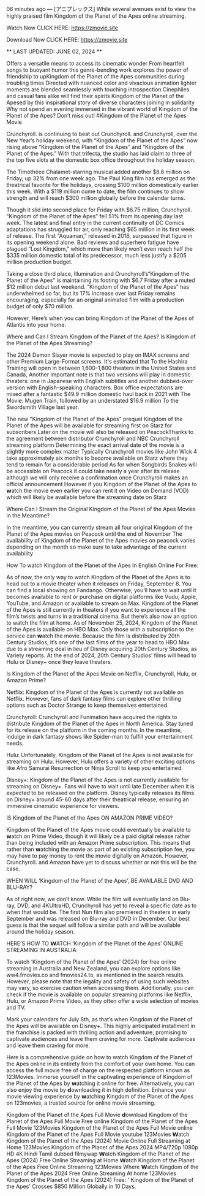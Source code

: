 06 minutes ago — [アニプレックス] While several avenues exist to view the highly praised film Kingdom of the Planet of the Apes online streaming.

Watch Now CLICK HERE: https://zmovie.site

Download Now CLICK HERE: https://zmovie.site

** LAST UPDATED: JUNE 02, 2024 **

Offers a versatile means to access its cinematic wonder From heartfelt songs to buoyant humor this genre-bending work explores the power of friendship to upKingdom of the Planet of the Apes communities during troubling times Directed with nuanced color and vivacious animation lighter moments are blended seamlessly with touching introspection Cinephiles and casual fans alike will find their spirits Kingdom of the Planet of the Apesed by this inspirational story of diverse characters joining in solidarity Why not spend an evening immersed in the vibrant world of Kingdom of the Planet of the Apes? Don’t miss out! #Kingdom of the Planet of the Apes Movie

Crunchyroll. is continuing to beat out Crunchyroll. and Crunchyroll, over the New Year’s holiday weekend, with “Kingdom of the Planet of the Apes” now rising above “Kingdom of the Planet of the Apes” and “Kingdom of the Planet of the Apes.” With that trifecta, the studio has laid claim to three of the top five slots at the domestic box office throughout the holiday season.

The Timothéee Chalamet-starring musical added another $8.6 million on Friday, up 32% from one week ago. The Paul King film has emerged as the theatrical favorite for the holidays, crossing $100 million domestically earlier this week. With a $119 million cume to date, the film continues to show strength and will reach $300 million globally before the calendar turns.

Though it slid into second place for Friday with $6.75 million, Crunchyroll. “Kingdom of the Planet of the Apes” fell 51% from its opening day last week. The latest and final entry in the current continuity of DC Comics adaptations has struggled for air, only reaching $65 million in its first week of release. The first “Aquaman,” released in 2018, surpassed that figure in its opening weekend alone. Bad reviews and superhero fatigue have plagued “Lost Kingdom,” which more than likely won’t even reach half the $335 million domestic total of its predecessor, much less justify a $205 million production budget.

Taking a close third place, Illumination and Crunchyroll’s“Kingdom of the Planet of the Apes” is maintaining its footing with $6.7 Friday after a muted $12 million debut last weekend. “Kingdom of the Planet of the Apes” has underwhelmed so far, but its 17% increase over last Friday remains encouraging, especially for an original animated film with a production budget of only $70 million.

However, Here’s when you can bring Kingdom of the Planet of the Apes of Atlantis into your home.

Where and Can I Stream Kingdom of the Planet of the Apes? Is Kingdom of the Planet of the Apes Streaming?

The 2024 Demon Slayer movie is expected to play on IMAX screens and other Premium Large-Format screens. It's estimated that To the Hashira Training will open in between 1,600-1,800 theaters in the United States and Canada, Another important note is that two versions will play in domestic theaters: one in Japanese with English subtitles and another dubbed-over version with English-speaking characters. Box office expectations are mixed after a fantastic $49.9 million domestic haul back in 2021 with The Movie: Mugen Train, followed by an understated $16.9 million To the Swordsmith Village last year.

The new "Kingdom of the Planet of the Apes" prequel Kingdom of the Planet of the Apes will be available for streaming first on Starz for subscribers Later on the movie will also be released on PeacockThanks to the agreement between distributor Crunchyroll and NBC Crunchyroll streaming platform Determining the exact arrival date of the movie is a slightly more complex matter Typically Crunchyroll movies like John Wick 4 take approximately six months to become available on Starz where they tend to remain for a considerable period As for when Songbirds Snakes will be accessible on Peacock it could take nearly a year after its release although we will only receive a confirmation once Crunchyroll makes an official announcement However if you Kingdom of the Planet of the Apes to 𝘄atch the movie even earlier you can rent it on Video on Demand (VOD) which will likely be available before the streaming date on Starz

Where Can I Stream the Original Kingdom of the Planet of the Apes Movies in the Meantime?

In the meantime, you can currently stream all four original Kingdom of the Planet of the Apes movies on Peacock until the end of November The availability of Kingdom of the Planet of the Apes movies on peacock varies depending on the month so make sure to take advantage of the current availability

How To watch Kingdom of the Planet of the Apes In English Online For Free:

As of now, the only way to watch Kingdom of the Planet of the Apes is to head out to a movie theater when it releases on Friday, September 8. You can find a local showing on Fandango. Otherwise, you’ll have to wait until it becomes available to rent or purchase on digital platforms like Vudu, Apple, YouTube, and Amazon or available to stream on Max. Kingdom of the Planet of the Apes is still currently in theaters if you want to experience all the film’s twists and turns in a traditional cinema. But there’s also now an option to watch the film at home. As of November 25, 2024, Kingdom of the Planet of the Apes is available on HBO Max. Only those with a subscription to the service can 𝘄atch the movie. Because the film is distributed by 20th Century Studios, it’s one of the last films of the year to head to HBO Max due to a streaming deal in lieu of Disney acquiring 20th Century Studios, as Variety reports. At the end of 2024, 20th Century Studios’ films will head to Hulu or Disney+ once they leave theaters.

Is Kingdom of the Planet of the Apes Movie on Netflix, Crunchyroll, Hulu, or Amazon Prime?

Netflix: Kingdom of the Planet of the Apes is currently not available on Netflix. However, fans of dark fantasy films can explore other thrilling options such as Doctor Strange to keep themselves entertained.

Crunchyroll: Crunchyroll and Funimation have acquired the rights to distribute Kingdom of the Planet of the Apes in North America. Stay tuned for its release on the platform in the coming months. In the meantime, indulge in dark fantasy shows like Spider-man to fulfill your entertainment needs.

Hulu: Unfortunately, Kingdom of the Planet of the Apes is not available for streaming on Hulu. However, Hulu offers a variety of other exciting options like Afro Samurai Resurrection or Ninja Scroll to keep you entertained.

Disney+: Kingdom of the Planet of the Apes is not currently available for streaming on Disney+. Fans will have to wait until late December when it is expected to be released on the platform. Disney typically releases its films on Disney+ around 45-60 days after their theatrical release, ensuring an immersive cinematic experience for viewers.

IS Kingdom of the Planet of the Apes ON AMAZON PRIME VIDEO?

Kingdom of the Planet of the Apes movie could eventually be available to 𝘄atch on Prime Video, though it will likely be a paid digital release rather than being included with an Amazon Prime subscription. This means that rather than 𝘄atching the movie as part of an existing subscription fee, you may have to pay money to rent the movie digitally on Amazon. However, Crunchyroll. and Amazon have yet to discuss whether or not this will be the case.

WHEN WILL ‘Kingdom of the Planet of the Apes’, BE AVAILABLE DVD AND BLU-RAY?

As of right now, we don’t know. While the film will eventually land on Blu-ray, DVD, and 4KUltraHD, Crunchyroll has yet to reveal a specific date as to when that would be. The first Nun film also premiered in theaters in early September and was released on Blu-ray and DVD in December. Our best guess is that the sequel will follow a similar path and will be available around the holiday season.

HERE’S HOW TO 𝗪ATCH ‘Kingdom of the Planet of the Apes’ ONLINE STREAMING IN AUSTRALIA

To watch ‘Kingdom of the Planet of the Apes’ (2024) for free online streaming in Australia and New Zealand, you can explore options like ww4.fmovies.co and fmovies24.to, as mentioned in the search results. However, please note that the legality and safety of using such websites may vary, so exercise caution when accessing them. Additionally, you can check if the movie is available on popular streaming platforms like Netflix, Hulu, or Amazon Prime Video, as they often offer a wide selection of movies and TV.

Mark your calendars for July 8th, as that’s when Kingdom of the Planet of the Apes will be available on Disney+. This highly anticipated installment in the franchise is packed with thrilling action and adventure, promising to captivate audiences and leave them craving for more. Captivate audiences and leave them craving for more.

Here is a comprehensive guide on how to watch Kingdom of the Planet of the Apes online in its entirety from the comfort of your own home. You can access the full movie free of charge on the respected platform known as 123Movies. Immerse yourself in the captivating experience of Kingdom of the Planet of the Apes by 𝘄atching it online for free. Alternatively, you can also enjoy the movie by 𝗱ownloading it in high definition. Enhance your movie viewing experience by 𝘄atching Kingdom of the Planet of the Apes on 123movies, a trusted source for online movie streaming.

Kingdom of the Planet of the Apes Full Movie 𝗱ownload Kingdom of the Planet of the Apes Full Movie Free online Kingdom of the Planet of the Apes Full Movie 123Movies Kingdom of the Planet of the Apes Full Movie online Kingdom of the Planet of the Apes Full Movie youtube 123Movies 𝗪atch Kingdom of the Planet of the Apes (2024) Movie Online Full Streaming at Home 123Movies Kingdom of the Planet of the Apes 2024 MP4/720p 1080p HD 4K Hindi Tamil dubbed filmywap 𝗪atch Kingdom of the Planet of the Apes (2024) Free Online Streaming at Home 𝗪atch Kingdom of the Planet of the Apes Free Online Streaming 123Movies Where 𝗪atch Kingdom of the Planet of the Apes 2024 Free Online Streaming At home 123Movies Kingdom of the Planet of the Apes (2024) Free: ' Kingdom of the Planet of the Apes' Crosses $850 Million Globally in 10 Days.
